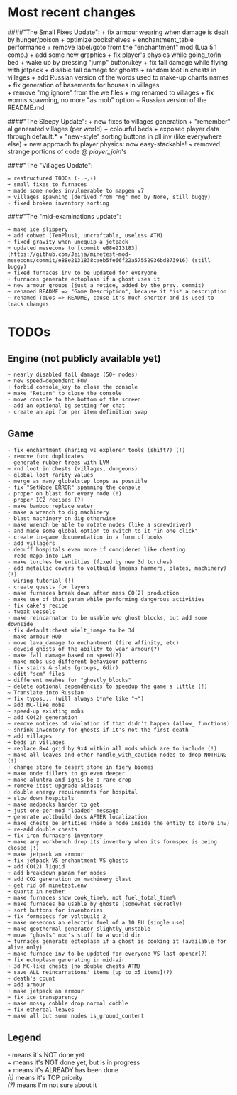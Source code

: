 Most recent changes
===================

####"The Small Fixes Update":
    + fix armour wearing when damage is dealt by hunger/poison
    + optimize bookshelves + enchantment_table performance
    + remove label/goto from the "enchantment" mod (Lua 5.1 comp.)
    + add some new graphics
    + fix player's physics while going_to/in bed
    + wake up by pressing "jump" button/key
    + fix fall damage while flying with jetpack
    + disable fall damage for ghosts
    + random loot in chests in villages
    + add Russian version of the words used to make-up chants names
    + fix generation of basements for houses in villages    
    + remove "mg:ignore" from the we files
    + mg renamed to villages
    + fix worms spawning, no more "as mob" option
    + Russian version of the README.md

####"The Sleepy Update":
    + new fixes to villages generation
    + "remember" al generated villages (per world)
    + colourful beds
    + exposed player data through default.*
    + "new-style" sorting buttons in pll inv (like everywhere else)
    + new approach to player physics: now easy-stackable!
    ~ removed strange portions of code @ *player_join*\'s

####"The "Villages Update":

    = restructured TODOs (-,~,+)
    + small fixes to furnaces
    + made some nodes invulnerable to mapgen v7
    + villages spawning (derived from "mg" mod by Nore, still buggy)
    + fixed broken inventory sorting


####"The "mid-examinations update":

    + make ice slippery
    + add cobweb (TenPlus1, uncraftable, useless ATM)
    + fixed gravity when unequip a jetpack
    + updated mesecons to [commit e88e213183] (https://github.com/Jeija/minetest-mod-mesecons/commit/e88e2131838caeb5fe66f22a57552936bd873916) (still buggy)
    + fixed furnaces inv to be updated for everyone
    + furnaces generate ectoplasm if a ghost uses it
    + new armour groups (just a notice, added by the prev. commit)
    ~ renamed README => "Game Description", because it *is* a description
    ~ renamed ToDos => README, cause it's much shorter and is used to track changes

TODOs
=====

Engine (not publicly available yet)
------
    + nearly disabled fall damage (50+ nodes)
    + new speed-dependent FOV
    + forbid console_key to close the console
    + make "Return" to close the console
    - move console to the bottom of the screen
    - add an optional bg setting for chat
    - create an api for per item definition swap

Game
----
    - fix enchantment sharing vs explorer tools (shift?) (!)
    - remove func duplicates
    - generate rubber trees with LVM
    ~ rnd loot in chests (villages, dungeons)
    ~ global loot rarity values
    - merge as many globalstep loops as possible
    - fix "SetNode ERROR" spamming the console
    - proper on_blast for every node (!)
    - proper IC2 recipes (?)
    - make bamboo replace water
    - make a wrench to dig machinery
    - blast machinery on dig otherwise
    - make wrench be able to rotate nodes (like a screwdriver)
    - and made some global option to switch to it "in one click"
    - create in-game documentation in a form of books
    - add villagers
    - debuff hospitals even more if concidered like cheating
    - redo mapp into LVM
    - make torches be entities (fixed by new 3d torches)
    - add metallic covers to voltbuild (means hammers, plates, machinery) (!)
    - wiring tutorial (!)
    - create quests for layers
    - make furnaces break down after mass CO(2) production
    - make use of that param while performing dangerous activities
    - fix cake's recipe
    - tweak vessels
    - make reincarnator to be usable w/o ghost blocks, but add some downside
    - fix default:chest wielt_image to be 3d
    - make armour HUD
    - move lava_damage to enchantment (fire affinity, etc)
    - devoid ghosts of the ability to wear armour(?)
    - make fall damage based on speed(?)
    - make mobs use different behaviour patterns
    - fix stairs & slabs (groups, 6dir)
    ~ edit "scm" files
    ~ different meshes for "ghostly_blocks"
    ~ delete optional dependencies to speedup the game a little (!)
    ~ Translate into Russian
    ~ fix typos... (will always b*n*e like "~")
    ~ add MC-like mobs
    ~ speed-up existing mobs
    ~ add CO(2) generation
    ~ remove notices of violation if that didn't happen (allow_ functions)
    ~ shrink inventory for ghosts if it's not the first death
    + add villages
    + beds in villages
    + replace 8x4 grid by 9x4 within all mods which are to include (!)
    + make all leaves and other handle_with_caution nodes to drop NOTHING (!)
    + change stone to desert_stone in fiery biomes
    + make node fillers to go even deeper
    + make aluntra and ignis be a rare drop
    + remove itest upgrade aliases
    + double energy requirements for hospital
    + slow down hospitals
    + make medpacks harder to get
    + just one-per-mod "loaded" message
    + generate voltbuild docs AFTER localization
    + make chests be entities (hide a node inside the entity to store inv)
    + re-add double chests
    + fix iron furnace's inventory
    + make any workbench drop its inventory when its formspec is being closed (!)
    + make jetpack an armour
    + fix jetpack VS enchantment VS ghosts
    + add CO(2) liquid
    + add breakdown param for nodes
    + add CO2 generation on machinery blast
    + get rid of minetest.env
    + quartz in nether
    + make furnaces show cook_time%, not fuel_total_time%
    + make furnaces be usable by ghosts (somewhat secretly)
    + sort buttons for inventories
    + fix formspecs for voltbuild 2
    + make mesecons an electric fuel of a 10 EU (single use)
    + make geothermal generator slightly unstable
    + move "ghosts" mod's stuff to a world dir
    + furnaces generate ectoplasm if a ghost is cooking it (available for alive only)
    + make furnace inv to be updated for everyone VS last opener(?)
    + fix ectoplasm generating in mid-air
    + 3d MC-like chests (no double chests ATM)
    + save ALL reincarnations' items [up to x5 items](?)
    + death's count
    + add armour
    + make jetpack an armour
    + fix ice transparency
    + make mossy cobble drop normal cobble
    + fix ethereal leaves
    + make all but some nodes is_ground_content

Legend
------
*-* means it's NOT done yet<br>
*~* means it's NOT done yet, but is in progress<br>
*+* means it's ALREADY has been done<br>
*(!)* means it's TOP priority<br>
*(?)* means I'm not sure about it<br>
